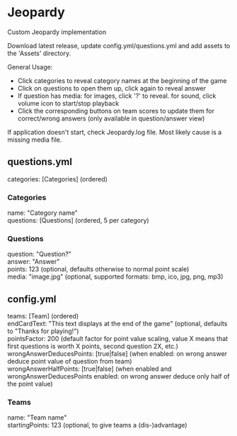 # Jeopardy
Custom Jeopardy implementation

Download latest release, update config.yml/questions.yml and add assets to the 'Assets' directory.

General Usage:
- Click categories to reveal category names at the beginning of the game
- Click on questions to open them up, click again to reveal answer
- If question has media: for images, click '?' to reveal. for sound, click volume icon to start/stop playback
- Click the corresponding buttons on team scores to update them for correct/wrong answers (only available in question/answer view)

If application doesn't start, check Jeopardy.log file. Most likely cause is a missing media file.

## questions.yml

categories: [Categories] (ordered)<br>

### Categories

name: "Category name"<br/>
questions: [Questions] (ordered, 5 per category)<br>

### Questions

question: "Question?"<br>
answer: "Answer"<br>
points: 123 (optional, defaults otherwise to normal point scale)<br>
media: "image.jpg" (optional, supported formats: bmp, ico, jpg, png, mp3)<br>

## config.yml

teams: [Team] (ordered)<br>
endCardText: "This text displays at the end of the game" (optional, defaults to "Thanks for playing!")<br>
pointsFactor: 200 (default factor for point value scaling, value X means that first questions is worth X points, second question 2X, etc.)<br>
wrongAnswerDeducesPoints: [true|false] (when enabled: on wrong answer deduce point value of question from team)<br>
wrongAnswerHalfPoints: [true|false] (when enabled and wrongAnswerDeducesPoints enabled: on wrong answer deduce only half of the point value)<br>

### Teams

name: "Team name"<br>
startingPoints: 123 (optional, to give teams a (dis-)advantage)<br>
